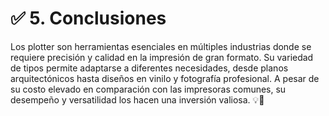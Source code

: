# ✅ 5. Conclusiones

Los plotter son herramientas esenciales en múltiples industrias donde se requiere precisión y calidad en la impresión de gran formato. Su variedad de tipos permite adaptarse a diferentes necesidades, desde planos arquitectónicos hasta diseños en vinilo y fotografía profesional. A pesar de su costo elevado en comparación con las impresoras comunes, su desempeño y versatilidad los hacen una inversión valiosa. 💡📜
